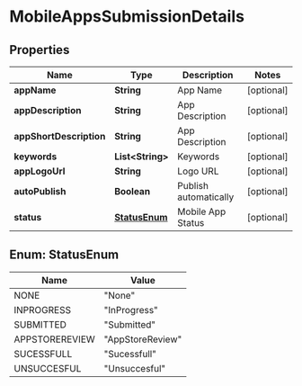 
# MobileAppsSubmissionDetails

## Properties
Name | Type | Description | Notes
------------ | ------------- | ------------- | -------------
**appName** | **String** | App Name |  [optional]
**appDescription** | **String** | App Description |  [optional]
**appShortDescription** | **String** | App Description |  [optional]
**keywords** | **List&lt;String&gt;** | Keywords |  [optional]
**appLogoUrl** | **String** | Logo URL |  [optional]
**autoPublish** | **Boolean** | Publish automatically |  [optional]
**status** | [**StatusEnum**](#StatusEnum) | Mobile App Status |  [optional]


<a name="StatusEnum"></a>
## Enum: StatusEnum
Name | Value
---- | -----
NONE | &quot;None&quot;
INPROGRESS | &quot;InProgress&quot;
SUBMITTED | &quot;Submitted&quot;
APPSTOREREVIEW | &quot;AppStoreReview&quot;
SUCESSFULL | &quot;Sucessfull&quot;
UNSUCCESFUL | &quot;Unsuccesful&quot;



